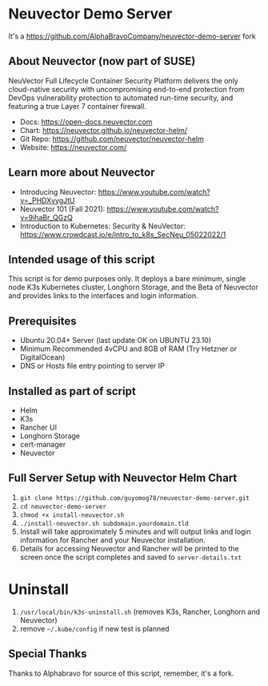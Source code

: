 # Neuvector Demo Server

It's a https://github.com/AlphaBravoCompany/neuvector-demo-server fork

## About Neuvector (now part of SUSE)

NeuVector Full Lifecycle Container Security Platform delivers the only cloud-native security with uncompromising end-to-end protection from DevOps vulnerability protection to automated run-time security, and featuring a true Layer 7 container firewall.

- Docs: https://open-docs.neuvector.com
- Chart: https://neuvector.github.io/neuvector-helm/
- Git Repo: https://github.com/neuvector/neuvector-helm
- Website: https://neuvector.com/

## Learn more about Neuvector

- Introducing Neuvector: https://www.youtube.com/watch?v=_PHDXvygJtU
- Neuvector 101 (Fall 2021): https://www.youtube.com/watch?v=9ihaBr_QGzQ
- Introduction to Kubernetes: Security & NeuVector: https://www.crowdcast.io/e/intro_to_k8s_SecNeu_05022022/1

## Intended usage of this script

This script is for demo purposes only. It deploys a bare minimum, single node K3s Kubernetes cluster, Longhorn Storage, and the Beta of Neuvector and provides links to the interfaces and login information.

## Prerequisites
- Ubuntu 20.04+ Server (last update OK on UBUNTU 23.10)
- Minimum Recommended 4vCPU and 8GB of RAM (Try Hetzner or DigitalOcean)
- DNS or Hosts file entry pointing to server IP

## Installed as part of script

- Helm
- K3s
- Rancher UI
- Longhorn Storage
- cert-manager
- Neuvector

## Full Server Setup with Neuvector Helm Chart

1. `git clone https://github.com/guyomog78/neuvector-demo-server.git`
2. `cd neuvector-demo-server`
3. `chmod +x install-neuvector.sh`
4. `./install-neuvector.sh subdomain.yourdomain.tld`
5. Install will take approximately 5 minutes and will output links and login information for Rancher and your Neuvector installation.
6. Details for accessing Neuvector and Rancher will be printed to the screen once the script completes and saved to `server-details.txt`

# Uninstall

1. `/usr/local/bin/k3s-uninstall.sh` (removes K3s, Rancher, Longhorn and Neuvector)
2. remove `~/.kube/config` if new test is planned

## Special Thanks

Thanks to Alphabravo for source of this script, remember, it's a fork.
